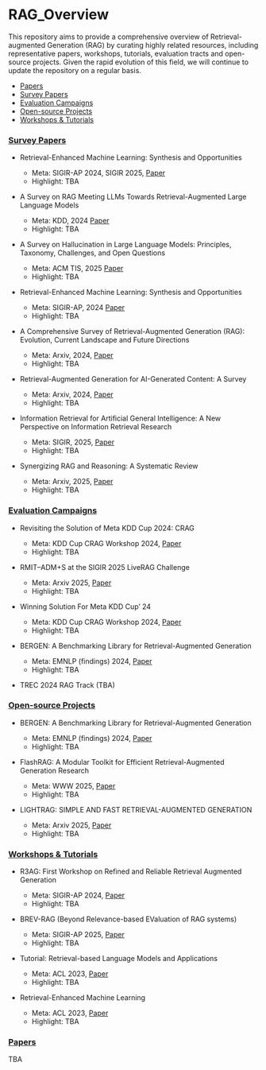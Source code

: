 # RAG_Overview

This repository aims to provide a comprehensive overview of Retrieval-augmented Generation (RAG) by curating highly related resources, including representative papers, workshops, tutorials, evaluation tracts and open-source projects.
Given the rapid evolution of this field, we will continue to update the repository on a regular basis.

- <a href="#ps">Papers</a>
- <a href="#sp">Survey Papers</a>
- <a href="#ec">Evaluation Campaigns</a>
- <a href="#op">Open-source Projects</a>
- <a href="#wt">Workshops & Tutorials</a>

### <a name="sp"></a>[Survey Papers]()

- Retrieval-Enhanced Machine Learning: Synthesis and Opportunities 
  - Meta: SIGIR-AP 2024, SIGIR 2025, [Paper](https://arxiv.org/abs/2407.12982)
  - Highlight: TBA

- A Survey on RAG Meeting LLMs Towards Retrieval-Augmented Large Language Models 
  - Meta: KDD, 2024 [Paper](https://arxiv.org/abs/2405.06211)
  - Highlight: TBA

- A Survey on Hallucination in Large Language Models: Principles, Taxonomy, Challenges, and Open Questions 
  - Meta: ACM TIS, 2025 [Paper](https://arxiv.org/pdf/2311.05232)
  - Highlight: TBA

- Retrieval-Enhanced Machine Learning: Synthesis and Opportunities 
  - Meta: SIGIR-AP, 2024 [Paper](https://arxiv.org/pdf/2407.12982)
  - Highlight: TBA

- A Comprehensive Survey of Retrieval-Augmented Generation (RAG): Evolution, Current Landscape and Future Directions 
  - Meta: Arxiv, 2024, [Paper](https://arxiv.org/pdf/2410.12837)
  - Highlight: TBA

- Retrieval-Augmented Generation for AI-Generated Content: A Survey 
  - Meta: Arxiv, 2024, [Paper](https://arxiv.org/pdf/2402.19473)
  - Highlight: TBA

- Information Retrieval for Artificial General Intelligence:
A New Perspective on Information Retrieval Research 
  - Meta: SIGIR, 2025, [Paper](https://dl.acm.org/doi/pdf/10.1145/3726302.3730349)
  - Highlight: TBA

- Synergizing RAG and Reasoning: A Systematic Review 
  - Meta: Arxiv, 2025, [Paper](https://arxiv.org/pdf/2504.15909)
  - Highlight: TBA

### <a name="ec"></a>[Evaluation Campaigns]()

- Revisiting the Solution of Meta KDD Cup 2024: CRAG 
  - Meta: KDD Cup CRAG Workshop 2024, [Paper](https://arxiv.org/pdf/2409.15337)
  - Highlight: TBA
 
- RMIT–ADM+S at the SIGIR 2025 LiveRAG Challenge 
  - Meta: Arxiv 2025, [Paper](https://arxiv.org/pdf/2506.14516)
  - Highlight: TBA
 
- Winning Solution For Meta KDD Cup’ 24 
  - Meta: KDD Cup CRAG Workshop 2024, [Paper](https://arxiv.org/pdf/2410.00005)
  - Highlight: TBA
 
- BERGEN: A Benchmarking Library for Retrieval-Augmented Generation 
  - Meta: EMNLP (findings) 2024, [Paper](https://arxiv.org/pdf/2407.01102)
  - Highlight: TBA
 
- TREC 2024 RAG Track (TBA)

### <a name="op"></a>[Open-source Projects]()
- BERGEN: A Benchmarking Library for Retrieval-Augmented Generation 
  - Meta: EMNLP (findings) 2024, [Paper](https://arxiv.org/pdf/2407.01102)
  - Highlight: TBA

- FlashRAG: A Modular Toolkit for Efficient Retrieval-Augmented Generation Research 
  - Meta: WWW 2025, [Paper](https://arxiv.org/pdf/2405.13576)
  - Highlight: TBA

- LIGHTRAG: SIMPLE AND FAST RETRIEVAL-AUGMENTED GENERATION 
  - Meta: Arxiv 2025, [Paper](https://arxiv.org/pdf/2410.05779)
  - Highlight: TBA
 
### <a name="wt"></a>[Workshops & Tutorials]()
- R3AG: First Workshop on Refined and Reliable Retrieval Augmented Generation 
  - Meta: SIGIR-AP 2024, [Paper](https://arxiv.org/pdf/2410.20598)
  - Highlight: TBA

- BREV-RAG (Beyond Relevance-based EValuation of RAG systems) 
  - Meta: SIGIR-AP 2025, [Paper](http://sakailab.com/brev-rag/)
  - Highlight: TBA
 
- Tutorial: Retrieval-based Language Models and Applications
  - Meta: ACL 2023, [Paper](https://aclanthology.org/2023.acl-tutorials.6.pdf)
  - Highlight: TBA
 
- Retrieval-Enhanced Machine Learning
  - Meta: ACL 2023, [Paper](https://dl.acm.org/doi/pdf/10.1145/3477495.3531722)
  - Highlight: TBA


### <a name="ps"></a>[Papers]()
TBA
